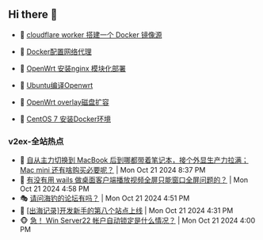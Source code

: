 ## Hi there 👋

<!--
**dkyg666/dkyg666** is a ✨ _special_ ✨ repository because its `README.md` (this file) appears on your GitHub profile.

Here are some ideas to get you started:

- 🔭 I’m currently working on ...
- 🌱 I’m currently learning ...
- 👯 I’m looking to collaborate on ...
- 🤔 I’m looking for help with ...
- 💬 Ask me about ...
- 📫 How to reach me: ...
- 😄 Pronouns: ...
- ⚡ Fun fact: ...
-->

<!-- BLOG-POST-LIST:START -->
- 🦩 [cloudflare worker 搭建一个 Docker 镜像源](http://blog.1996099.xyz/archives/cloudflare-worker-da-jian-yi-ge-docker-jing-xiang-zhan) 

- 🚦 [Docker配置网络代理](http://blog.1996099.xyz/archives/dockerpei-zhi-wang-luo-dai-li) 

- 🫶 [OpenWrt 安装nginx 模块化部署](http://blog.1996099.xyz/archives/openwrt-an-zhuang-nginx-mo-kuai-hua-bu-shu) 

- 🦄 [Ubuntu编译Openwrt](http://blog.1996099.xyz/archives/ubuntuzi-bian-yi-openwrt) 

- 🐻 [OpenWrt overlay磁盘扩容](http://blog.1996099.xyz/archives/openwrt-overlay) 

- 🤖 [CentOS 7 安装Docker环境](http://blog.1996099.xyz/archives/centos-docker) 
<!-- BLOG-POST-LIST:END -->

### v2ex-全站热点
<!-- v2ex:START -->
- 🥸 [自从主力切换到 MacBook 后到哪都带着笔记本，接个外显生产力拉满； Mac mini 还有啥购买必要呢？](https://www.v2ex.com/t/1082375#reply3) | Mon Oct 21 2024 8:37 PM
- 🤗 [有没有用 wails 做桌面客户端播放视频全屏只能窗口全屏问题的？](https://www.v2ex.com/t/1082367#reply0) | Mon Oct 21 2024 4:58 PM
- 🎭 [请问海钓的论坛有吗？](https://www.v2ex.com/t/1082366#reply3) | Mon Oct 21 2024 4:51 PM
- 🥷 [[出海记录]开发新手的第八个站点上线](https://www.v2ex.com/t/1082364#reply0) | Mon Oct 21 2024 4:31 PM
- 🐵 [急！ Win Server22 帐户自动锁定是什么情况？](https://www.v2ex.com/t/1082362#reply2) | Mon Oct 21 2024 4:00 PM<!-- v2ex:END -->

